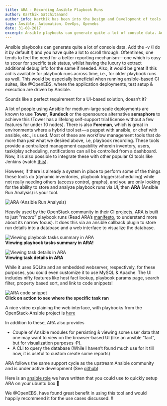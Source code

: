 ```yaml
---
title: ARA - Recording Ansible Playbook Runs
author: Karthik Satchitanand
author_info: Karthik has been into the Design and Development of tools for infrastructure as code, software testing performance & benchmarking & chaos engineering.
tags: Ansible, Automation, DevOps, Openebs
date: 31-08-2017
excerpt: Ansible playbooks can generate quite a lot of console data. Add the -v (I do it by default !) and you have a quite a lot to scroll through.
---
```


Ansible playbooks can generate quite a lot of console data. Add the -v (I do it by default !) and you have quite a lot to scroll through. Oftentimes, one tends to feel the need for a better reporting mechanism — one which is easy to scour for specific task status, whilst having the luxury to extract additional debug info for the same if needed. Also, it would be great if this aid is available for playbook runs across time, i.e., for older playbook runs as well. This would be especially beneficial when running ansible-based CI suites, like @OpenEBS, where the application deployments, test setup & execution are driven by Ansible.

Sounds like a perfect requirement for a UI-based solution, doesn’t it?

A lot of people using Ansible for medium-large scale deployments are known to use **Tower**, **Rundeck** or the opensource alternative **semaphore** to achieve this (Tower has a lifelong self-support trial license without a few features for under 10 nodes). There is also **Foreman**, which is great in environments where a hybrid tool set — a puppet with ansible, or chef with ansible, etc., is used. Most of these are workflow management tools that do more than *just* what we desired above, i.e, playbook recording. These tools provide a centralized management capability wherein inventory, users, task/play scheduling, notifications can all be controlled from a dashboard. Now, it is also possible to integrate these with other popular CI tools like Jenkins (watch [this](https://www.youtube.com/watch?v=CqjeIiHvy30&amp;feature=youtu.be)).

However, if there is already a system in place to perform some of the things these tools do (dynamic inventories, playbook triggers/scheduling) while not really needing others (access control, graphs), and you are only looking for the ability to store and analyze playbook runs via UI, then **ARA** (Ansible Run Analysis) is your tool.

![ARA (Ansible Run Analysis)](/images/blog/ansible-run-analysis.png)

Heavily used by the OpenStack community in their CI projects, ARA is built to just *"record"* playbook runs (Read ARA’s [manifesto](http://ara.readthedocs.io/en/latest/manifesto.html#manifesto), to understand more about its narrow focus). It does this via an ansible callback plugin to store run details into a database and a web interface to visualize the database.

![Viewing playbook tasks summary in ARA](/images/blog/playbook-tasks-summary-in-ara.png)  
**Viewing playbook tasks summary in ARA!**

![Viewing task details in ARA](/images/blog/viewing-tasks-details-in-ara.png)  
**Viewing task details in ARA**

While it uses SQLite and an embedded webserver, respectively, for these purposes, you could even customize it to use MySQL & Apache. The UI includes nifty features like host fact lookup, playbook params page, search filter, property based sort, and link to code snippets!

![ARA code snippet](/images/blog/see-specific-task-ran.png)  
**Click on action to see where the specific task ran**

A nice video explaining the web interface, with playbooks from the OpenStack-Ansible project is [here](https://www.youtube.com/watch?v=k3i8VPCanGo)

In addition to these, ARA also provides

- Couple of Ansible modules for persisting & viewing some user data that one may want to view on the browser-based UI (like an ansible “fact”, but for visualization purposes :P).
- A CLI to query the database (While I haven’t found much use for it till now, it is useful to custom create some reports)

ARA follows the same support cycle as the upstream Ansible community and is under active development (See [github](https://github.com/openstack/ara))

Here is an [ansible role](https://github.com/openebs/openebs/tree/master/e2e/ansible/roles/ara) we have written that you could use to quickly setup ARA on your ubuntu box 🙂

We @OpenEBS, have found great benefit in using this tool and would happily recommend it for the use cases discussed. !!

